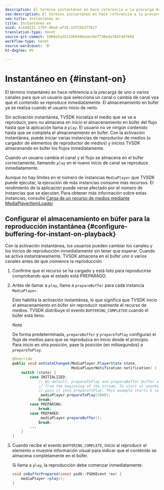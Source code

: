 ```yaml
---
description: El término instantáneo en hace referencia a la precarga de uno o varios canales para que un usuario que selecciona un canal o cambia de canal vea que el contenido se reproduce inmediatamente. El almacenamiento en búfer ya se realiza cuando el usuario inicio de verlo.
seo-description: El término instantáneo en hace referencia a la precarga de uno o varios canales para que un usuario que selecciona un canal o cambia de canal vea que el contenido se reproduce inmediatamente. El almacenamiento en búfer ya se realiza cuando el usuario inicio de verlo.
seo-title: Instantáneo en
title: Instantáneo en
uuid: 4cb4d221-170f-46e8-af26-32f259377617
translation-type: tm+mt
source-git-commit: 5908e5a3521966496aeec0ef730e4a704fddfb68
workflow-type: tm+mt
source-wordcount: '0'
ht-degree: 0%

---
```



# Instantáneo en {#instant-on}

El término instantáneo en hace referencia a la precarga de uno o varios canales para que un usuario que selecciona un canal o cambia de canal vea que el contenido se reproduce inmediatamente. El almacenamiento en búfer ya se realiza cuando el usuario inicio de verlo.

Sin activación instantánea, TVSDK inicializa el medio que se va a reproducir, pero no almacena en inicio el almacenamiento en búfer del flujo hasta que la aplicación llama a `play`. El usuario no ve ningún contenido hasta que se completa el almacenamiento en búfer. Con la activación instantánea, puede iniciar varias instancias de reproductor de medios (o cargador de elementos de reproductor de medios) y inicios TVSDK almacenando en búfer los flujos inmediatamente.

Cuando un usuario cambia el canal y el flujo se almacena en el búfer correctamente, llamando `play` en el nuevo inicio de canal se reproduce inmediatamente.

Aunque no hay límites en el número de instancias `MediaPlayer` que TVSDK puede ejecutar, la ejecución de más instancias consume más recursos. El rendimiento de la aplicación puede verse afectado por el número de instancias que se ejecutan. Para obtener más información sobre estas instancias, consulte [Carga de un recurso de medios mediante MediaPlayerItemLoader](../../../tvsdk-1.4-for-android/ui-configure/mediaplayer-initialize-for-video/android-1.4-media-mediaplayeritemloader.md).

## Configurar el almacenamiento en búfer para la reproducción instantánea {#configure-buffering-for-instant-on-playback}

Con la activación instantánea, los usuarios pueden cambiar los canales y los inicios de reproducción inmediatamente sin tener que esperar. Cuando se activa instantáneamente, TVSDK almacena en el búfer uno o varios canales antes de que comience la reproducción.

1. Confirme que el recurso se ha cargado y está listo para reproducirse comprobando que el estado está PREPARADO.
1. Antes de llamar a `play`, llame a `prepareBuffer` para cada instancia `MediaPlayer`.

   Esto habilita la activación instantánea, lo que significa que TVSDK inicio el almacenamiento en búfer sin reproducir realmente el recurso de medios. TVSDK distribuye el evento `BUFFERING_COMPLETED` cuando el búfer está lleno.

   >[!NOTE]
   >
   >De forma predeterminada, `prepareBuffer` y `prepareToPlay` configuran el flujo de medios para que se reproduzca en inicio desde el principio. Para inicio en otra posición, pase la posición (en milisegundos) a `prepareToPlay`.

   ```java
   @Override 
   public void onStateChanged(MediaPlayer.PlayerState state,  
                              MediaPlayerNotification notification) { 
       switch (state) { 
           case INITIALIZED: 
               // By default, prepareToPlay and prepareBuffer buffer and start playing 
               // from the beginning of the stream. To start at another position, 
               // pass it into prepareToPlay. This example starts 5 seconds into the stream. 
               _mediaPlayer.prepareToPlay(5000); 
               break; 
           case PREPARING: 
               break; 
           case PREPARED: 
               _mediaPlayer.prepareBuffer(); 
               break; 
           ... 
       } 
   }
   ```

1. Cuando recibe el evento `BUFFERING_COMPLETE`, inicio al reproducir el elemento o muestre información visual para indicar que el contenido se almacena completamente en el búfer.

   Si llama a `play`, la reproducción debe comenzar inmediatamente.

   ```java
   void onBufferPrepared(const psdk::PSDKEvent *ev) { 
       mediaPlayer->play(); 
   }
   ```
